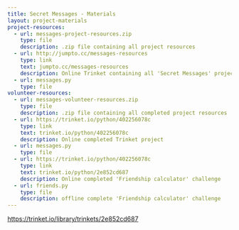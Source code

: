 ```yaml
---
title: Secret Messages - Materials
layout: project-materials
project-resources:     
  - url: messages-project-resources.zip
    type: file
    description: .zip file containing all project resources
  - url: http://jumpto.cc/messages-resources
    type: link
    text: jumpto.cc/messages-resources
    description: Online Trinket containing all 'Secret Messages' project resources
  - url: messages.py
    type: file
volunteer-resources:
  - url: messages-volunteer-resources.zip
    type: file
    description: .zip file containing all completed project resources
  - url: https://trinket.io/python/402256078c
    type: link
    text: trinket.io/python/402256078c
    description: Online completed Trinket project
  - url: messages.py
    type: file
  - url: https://trinket.io/python/402256078c
    type: link
    text: trinket.io/python/2e852cd687
    description: Online completed 'Friendship calculator' challenge
  - url: friends.py
    type: file
    description: offline complete 'Friendship calculator' challenge
---
```


https://trinket.io/library/trinkets/2e852cd687